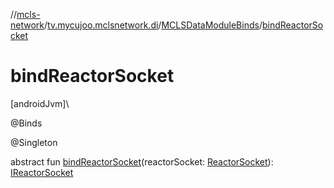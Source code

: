 //[mcls-network](../../../index.md)/[tv.mycujoo.mclsnetwork.di](../index.md)/[MCLSDataModuleBinds](index.md)/[bindReactorSocket](bind-reactor-socket.md)

# bindReactorSocket

[androidJvm]\

@Binds

@Singleton

abstract fun [bindReactorSocket](bind-reactor-socket.md)(reactorSocket: [ReactorSocket](../../tv.mycujoo.mclsnetwork.network.socket/-reactor-socket/index.md)): [IReactorSocket](../../tv.mycujoo.mclsnetwork.network.socket/-i-reactor-socket/index.md)

